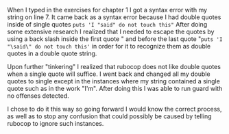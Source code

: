 When I typed in the exercises for chapter 1 I got a syntax error with my string on line 7. It came back as a syntax
error because I had double quotes inside of single quotes ```puts 'I "said" do not touch this"```
After doing some extensive research I realized that I needed to escape the quotes by using a back slash inside the first
quote " and before the last quote "```puts 'I "\said\" do not touch this'``` in order for it to recognize them as double
quotes in a double quote string.

Upon further "tinkering" I realized that rubocop does not like double quotes when a single quote will suffice. I went
back and changed all my double quotes to single except in the instances where my string contained a single quote such as 
in the work "I'm".  After doing this I was able to run guard with no offenses detected. 

I chose to do it this way so going forward I would know the correct process, as well as to stop any confusion that could
possibly be caused by telling rubocop to ignore such instances.
